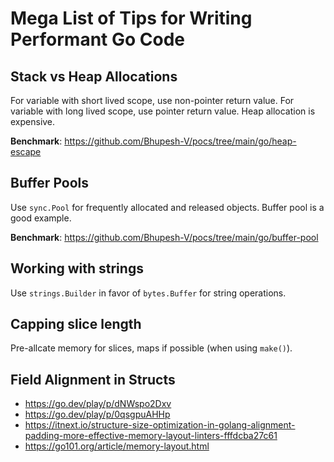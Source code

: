 # Mega List of Tips for Writing Performant Go Code

## Stack vs Heap Allocations

For variable with short lived scope, use non-pointer return value. For variable with long lived scope, use pointer return value. Heap allocation is expensive.

**Benchmark**: https://github.com/Bhupesh-V/pocs/tree/main/go/heap-escape

## Buffer Pools

Use `sync.Pool` for frequently allocated and released objects. Buffer pool is a good example.

**Benchmark**: https://github.com/Bhupesh-V/pocs/tree/main/go/buffer-pool

## Working with strings

Use `strings.Builder` in favor of `bytes.Buffer` for string operations.

## Capping slice length

Pre-allcate memory for slices, maps if possible (when using `make()`).

## Field Alignment in Structs

- https://go.dev/play/p/dNWspo2Dxv
- https://go.dev/play/p/0qsgpuAHHp
- https://itnext.io/structure-size-optimization-in-golang-alignment-padding-more-effective-memory-layout-linters-fffdcba27c61
- https://go101.org/article/memory-layout.html